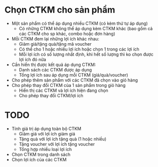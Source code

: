 # Chọn CTKM cho sản phẩm

- Một sản phẩm có thể áp dụng nhiều CTKM (có kèm thứ tự áp dụng)
  - Có những CTKM không thể áp dụng kèm CTKM khác (bao gồm cả các CTKM cho sp khác, combo hoặc đơn hàng)
- Mỗi CTKM đem lại những lợi ích khác nhau:
  - Giảm giá/tặng quà/tặng mã voucher
  - Có thể cho 1 hoặc nhiều lợi ích hoặc chọn 1 trong các lợi ích
  - Mỗi lợi ích có số lượng nhất định, khi hết số lượng thì ko chọn được lợi ích đó nữa
- Cần hiển thị được kết quả áp dụng CTKM:
  - Danh sách các CTKM được áp dụng
  - Tổng lợi ích sau áp dụng mỗi CTKM (giá/quà/voucher)
- Cho phép thêm sản phẩm với các CTKM đã chọn vào giỏ hàng
- Cho phép thay đổi CTKM của 1 sản phẩm trong giỏ hàng
  - Hiển thị các CTKM và lợi ích hiện đang chọn
  - Cho phép thay đổi CTKM/lợi ích

# TODO

- Tính giá trị áp dụng toàn bộ CTKM
  - Giảm giá với lợi ích giảm giá
  - Tặng quà với lợi ích tặng quà (1 hoặc nhiều)
  - Tặng voucher với lợi ích tặng voucher
  - Tổng hợp nhiều loại lợi ích
- Chọn CTKM trong danh sách
- Chọn lợi ích của các CTKM
